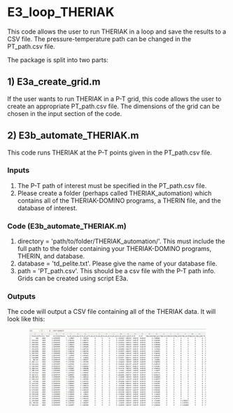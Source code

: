 # E3_loop_THERIAK
This code allows the user to run THERIAK in a loop and save the results to a CSV file. The pressure-temperature path can be changed in the PT_path.csv file.

The package is split into two parts:

## 1) E3a_create_grid.m
If the user wants to run THERIAK in a P-T grid, this code allows the user to create an appropriate PT_path.csv file. The dimensions of the grid can be chosen in the input section of the code.

## 2) E3b_automate_THERIAK.m
This code runs THERIAK at the P-T points given in the PT_path.csv file. 

### Inputs
1) The P-T path of interest must be specified in the PT_path.csv file.
2) Please create a folder (perhaps called THERIAK_automation) which contains all of the THERIAK-DOMINO programs, a THERIN file, and the database of interest.

### Code (E3b_automate_THERIAK.m)
1) directory = 'path/to/folder/THERIAK_automation/'. This must include the full path to the folder containing your THERIAK-DOMINO programs, THERIN, and database.
2) database = 'td_pelite.txt'. Please give the name of your database file.
3) path = 'PT_path.csv'. This should be a csv file with the P-T path info. Grids can be created using script E3a.

### Outputs
The code will output a CSV file containing all of the THERIAK data. It will look like this:

 <p align="center">
<img src="https://github.com/TMackay-Champion/LinaForma/blob/6c1cacc5b0e87a0f0c54d06fd7c62bfe3e18b36f/images/E2_output.png", width="80%">
</p>
